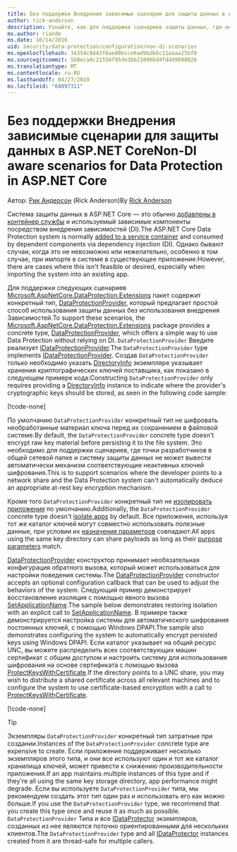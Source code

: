 ```yaml
---
title: Без поддержки Внедрения зависимые сценарии для защиты данных в ASP.NET Core
author: rick-anderson
description: Узнайте, как для поддержки сценариев защиты данных, где нельзя или не хотите использовать службу, предоставляемую внедрения зависимостей.
ms.author: riande
ms.date: 10/14/2016
uid: security/data-protection/configuration/non-di-scenarios
ms.openlocfilehash: 34354c8443f6ae00bcce6ad9bdb6c11aaaa25bf8
ms.sourcegitcommit: 5b0eca8c21550f95de3bb21096bd4fd4d9098026
ms.translationtype: MT
ms.contentlocale: ru-RU
ms.lasthandoff: 04/27/2019
ms.locfileid: "64897311"
---
```

# <a name="non-di-aware-scenarios-for-data-protection-in-aspnet-core"></a><span data-ttu-id="556d5-103">Без поддержки Внедрения зависимые сценарии для защиты данных в ASP.NET Core</span><span class="sxs-lookup"><span data-stu-id="556d5-103">Non-DI aware scenarios for Data Protection in ASP.NET Core</span></span>

<span data-ttu-id="556d5-104">Автор: [Рик Андерсон](https://twitter.com/RickAndMSFT) (Rick Anderson)</span><span class="sxs-lookup"><span data-stu-id="556d5-104">By [Rick Anderson](https://twitter.com/RickAndMSFT)</span></span>

<span data-ttu-id="556d5-105">Система защиты данных в ASP.NET Core — это обычно [добавлены в контейнер службы](xref:security/data-protection/consumer-apis/overview) и используемый зависимые компоненты посредством внедрения зависимостей (DI).</span><span class="sxs-lookup"><span data-stu-id="556d5-105">The ASP.NET Core Data Protection system is normally [added to a service container](xref:security/data-protection/consumer-apis/overview) and consumed by dependent components via dependency injection (DI).</span></span> <span data-ttu-id="556d5-106">Однако бывают случаи, когда это не невозможно или нежелательно, особенно в том случае, при импорте в системе в существующее приложение.</span><span class="sxs-lookup"><span data-stu-id="556d5-106">However, there are cases where this isn't feasible or desired, especially when importing the system into an existing app.</span></span>

<span data-ttu-id="556d5-107">Для поддержки следующих сценариев [Microsoft.AspNetCore.DataProtection.Extensions](https://www.nuget.org/packages/Microsoft.AspNetCore.DataProtection.Extensions/) пакет содержит конкретный тип, [DataProtectionProvider](/dotnet/api/Microsoft.AspNetCore.DataProtection.DataProtectionProvider), который предлагает простой способ использования защиты данных без использования внедрения Зависимостей.</span><span class="sxs-lookup"><span data-stu-id="556d5-107">To support these scenarios, the [Microsoft.AspNetCore.DataProtection.Extensions](https://www.nuget.org/packages/Microsoft.AspNetCore.DataProtection.Extensions/) package provides a concrete type, [DataProtectionProvider](/dotnet/api/Microsoft.AspNetCore.DataProtection.DataProtectionProvider), which offers a simple way to use Data Protection without relying on DI.</span></span> <span data-ttu-id="556d5-108">`DataProtectionProvider` Введите реализует [IDataProtectionProvider](/dotnet/api/microsoft.aspnetcore.dataprotection.idataprotectionprovider).</span><span class="sxs-lookup"><span data-stu-id="556d5-108">The `DataProtectionProvider` type implements [IDataProtectionProvider](/dotnet/api/microsoft.aspnetcore.dataprotection.idataprotectionprovider).</span></span> <span data-ttu-id="556d5-109">Создав `DataProtectionProvider` только необходимо указать [DirectoryInfo](/dotnet/api/system.io.directoryinfo) экземпляре указывает хранения криптографических ключей поставщика, как показано в следующем примере кода:</span><span class="sxs-lookup"><span data-stu-id="556d5-109">Constructing `DataProtectionProvider` only requires providing a [DirectoryInfo](/dotnet/api/system.io.directoryinfo) instance to indicate where the provider's cryptographic keys should be stored, as seen in the following code sample:</span></span>

[!code-none[](non-di-scenarios/_static/nodisample1.cs)]

<span data-ttu-id="556d5-110">По умолчанию `DataProtectionProvider` конкретный тип не шифровать необработанные материал ключа перед их сохранением в файловой системе.</span><span class="sxs-lookup"><span data-stu-id="556d5-110">By default, the `DataProtectionProvider` concrete type doesn't encrypt raw key material before persisting it to the file system.</span></span> <span data-ttu-id="556d5-111">Это необходимо для поддержки сценариев, где точки разработчиков в общей сетевой папке и систему защиты данных не может вывести автоматически механизм соответствующие неактивных ключей шифрования.</span><span class="sxs-lookup"><span data-stu-id="556d5-111">This is to support scenarios where the developer points to a network share and the Data Protection system can't automatically deduce an appropriate at-rest key encryption mechanism.</span></span>

<span data-ttu-id="556d5-112">Кроме того `DataProtectionProvider` конкретный тип не [изолировать приложения](xref:security/data-protection/configuration/overview#per-application-isolation) по умолчанию.</span><span class="sxs-lookup"><span data-stu-id="556d5-112">Additionally, the `DataProtectionProvider` concrete type doesn't [isolate apps](xref:security/data-protection/configuration/overview#per-application-isolation) by default.</span></span> <span data-ttu-id="556d5-113">Все приложения, используя тот же каталог ключей могут совместно использовать полезные данные, при условии их [назначения параметров](xref:security/data-protection/consumer-apis/purpose-strings) совпадают.</span><span class="sxs-lookup"><span data-stu-id="556d5-113">All apps using the same key directory can share payloads as long as their [purpose parameters](xref:security/data-protection/consumer-apis/purpose-strings) match.</span></span>

<span data-ttu-id="556d5-114">[DataProtectionProvider](/dotnet/api/microsoft.aspnetcore.dataprotection.dataprotectionprovider) конструктор принимает необязательная конфигурация обратного вызова, который может использоваться для настройки поведения системы.</span><span class="sxs-lookup"><span data-stu-id="556d5-114">The [DataProtectionProvider](/dotnet/api/microsoft.aspnetcore.dataprotection.dataprotectionprovider) constructor accepts an optional configuration callback that can be used to adjust the behaviors of the system.</span></span> <span data-ttu-id="556d5-115">Следующий пример демонстрирует восстановление изоляция с помощью явного вызова [SetApplicationName](/dotnet/api/microsoft.aspnetcore.dataprotection.dataprotectionbuilderextensions.setapplicationname).</span><span class="sxs-lookup"><span data-stu-id="556d5-115">The sample below demonstrates restoring isolation with an explicit call to [SetApplicationName](/dotnet/api/microsoft.aspnetcore.dataprotection.dataprotectionbuilderextensions.setapplicationname).</span></span> <span data-ttu-id="556d5-116">В примере также демонстрируется настройка системы для автоматического шифрования постоянных ключей, с помощью Windows DPAPI.</span><span class="sxs-lookup"><span data-stu-id="556d5-116">The sample also demonstrates configuring the system to automatically encrypt persisted keys using Windows DPAPI.</span></span> <span data-ttu-id="556d5-117">Если каталог указывает на общий ресурс UNC, вы можете распределить всех соответствующих машин сертификат с общим доступом и настроить систему для использования шифрования на основе сертификата с помощью вызова [ProtectKeysWithCertificate](/dotnet/api/microsoft.aspnetcore.dataprotection.dataprotectionbuilderextensions.protectkeyswithcertificate).</span><span class="sxs-lookup"><span data-stu-id="556d5-117">If the directory points to a UNC share, you may wish to distribute a shared certificate across all relevant machines and to configure the system to use certificate-based encryption with a call to [ProtectKeysWithCertificate](/dotnet/api/microsoft.aspnetcore.dataprotection.dataprotectionbuilderextensions.protectkeyswithcertificate).</span></span>

[!code-none[](non-di-scenarios/_static/nodisample2.cs)]

> [!TIP]
> <span data-ttu-id="556d5-118">Экземпляры `DataProtectionProvider` конкретный тип затратные при создании.</span><span class="sxs-lookup"><span data-stu-id="556d5-118">Instances of the `DataProtectionProvider` concrete type are expensive to create.</span></span> <span data-ttu-id="556d5-119">Если приложение поддерживает несколько экземпляров этого типа, и они все используют один и тот же каталог хранилища ключей, может привести к снижению производительности приложения.</span><span class="sxs-lookup"><span data-stu-id="556d5-119">If an app maintains multiple instances of this type and if they're all using the same key storage directory, app performance might degrade.</span></span> <span data-ttu-id="556d5-120">Если вы используете `DataProtectionProvider` типа, мы рекомендуем создать этот тип один раз и использовать его как можно больше.</span><span class="sxs-lookup"><span data-stu-id="556d5-120">If you use the `DataProtectionProvider` type, we recommend that you create this type once and reuse it as much as possible.</span></span> <span data-ttu-id="556d5-121">`DataProtectionProvider` Типа и все [IDataProtector](/dotnet/api/microsoft.aspnetcore.dataprotection.idataprotector) экземпляров, созданных из нее являются поточно ориентированными для нескольких клиентов.</span><span class="sxs-lookup"><span data-stu-id="556d5-121">The `DataProtectionProvider` type and all [IDataProtector](/dotnet/api/microsoft.aspnetcore.dataprotection.idataprotector) instances created from it are thread-safe for multiple callers.</span></span>
